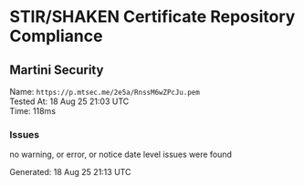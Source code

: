 # STIR/SHAKEN Certificate Repository Compliance

## Martini Security

Name: `https://p.mtsec.me/2e5a/RnssM6wZPcJu.pem`\
Tested At: 18 Aug 25 21:03 UTC\
Time: 118ms

### Issues

no warning, or error, or notice date level issues were found

Generated: 18 Aug 25 21:13 UTC